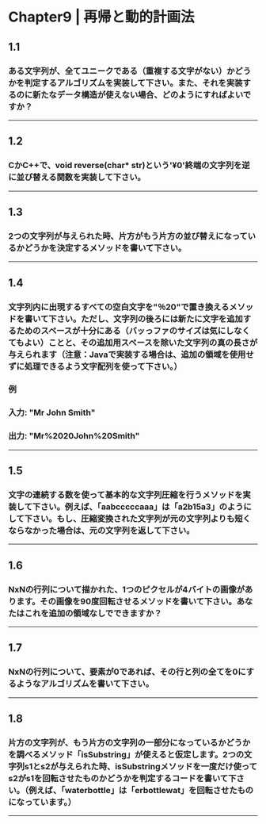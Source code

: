 # Chapter9 | 再帰と動的計画法
## 1.1
### ある文字列が、全てユニークである（重複する文字がない）かどうかを判定するアルゴリズムを実装して下さい。また、それを実装するのに新たなデータ構造が使えない場合、どのようにすればよいですか？
---
## 1.2
### CかC++で、void reverse(char* str)という'¥0'終端の文字列を逆に並び替える関数を実装して下さい。
---
## 1.3
### 2つの文字列が与えられた時、片方がもう片方の並び替えになっているかどうかを決定するメソッドを書いて下さい。
---
## 1.4
### 文字列内に出現するすべての空白文字を"％20"で置き換えるメソッドを書いて下さい。ただし、文字列の後ろには新たに文字を追加するためのスペースが十分にある（バッっファのサイズは気にしなくてもよい）ことと、その追加用スペースを除いた文字列の真の長さが与えられます（注意：Javaで実装する場合は、追加の領域を使用せずに処理できるよう文字配列を使って下さい。）
### 例
### 入力: "Mr John Smith"
### 出力: "Mr%2020John%20Smith"
---
## 1.5
### 文字の連続する数を使って基本的な文字列圧縮を行うメソッドを実装して下さい。例えば、「aabcccccaaa」は「a2b15a3」のようにして下さい。もし、圧縮変換された文字列が元の文字列よりも短くならなかった場合は、元の文字列を返して下さい。
---
## 1.6
### NxNの行列について描かれた、1つのピクセルが4バイトの画像があります。その画像を90度回転させるメソッドを書いて下さい。あなたはこれを追加の領域なしでできますか？
---
## 1.7
### NxNの行列について、要素が0であれば、その行と列の全てを0にするようなアルゴリズムを書いて下さい。
---
## 1.8
### 片方の文字列が、もう片方の文字列の一部分になっているかどうかを調べるメソッド「isSubstring」が使えると仮定します。2つの文字列s1とs2が与えられた時、isSubstringメソッドを一度だけ使ってs2がs1を回転させたものかどうかを判定するコードを書いて下さい。（例えば、「waterbottle」は「erbottlewat」を回転させたものになっています。）
---
